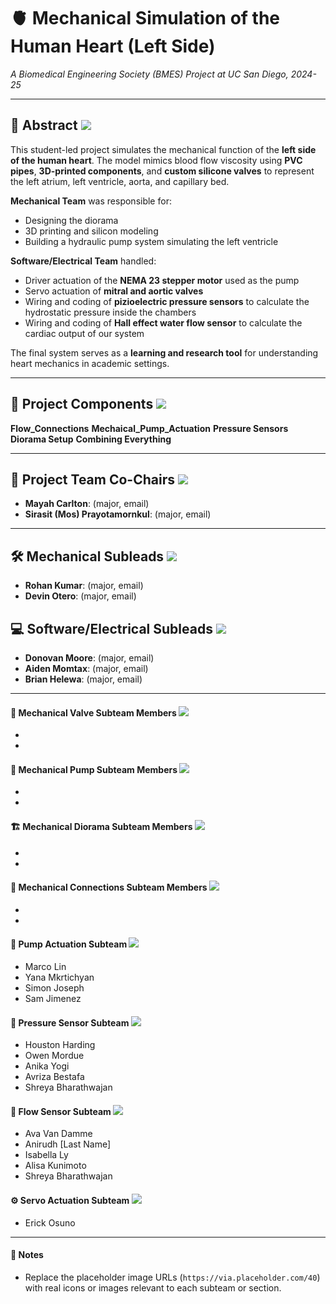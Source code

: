 # 🫀 Mechanical Simulation of the Human Heart (Left Side)
*A Biomedical Engineering Society (BMES) Project at UC San Diego, 2024-25*

---

## 📄 Abstract ![](https://via.placeholder.com/40)
This student-led project simulates the mechanical function of the **left side of the human heart**. The model mimics blood flow viscosity using **PVC pipes**, **3D-printed components**, and **custom silicone valves** to represent the left atrium, left ventricle, aorta, and capillary bed.

**Mechanical Team** was responsible for:
- Designing the diorama
- 3D printing and silicon modeling
- Building a hydraulic pump system simulating the left ventricle

**Software/Electrical Team** handled:
- Driver actuation of the **NEMA 23 stepper motor** used as the pump
- Servo actuation of **mitral and aortic valves** 
- Wiring and coding of **pizioelectric pressure sensors** to calculate the hydrostatic pressure inside the chambers
- Wiring and coding of **Hall effect water flow sensor** to calculate the cardiac output of our system

The final system serves as a **learning and research tool** for understanding heart mechanics in academic settings.

---

## 🧩 Project Components ![](https://via.placeholder.com/40)

**Flow_Connections** 
**Mechaical_Pump_Actuation** 
**Pressure Sensors** 
**Diorama Setup** 
**Combining Everything** 

---

## 👥 Project Team Co-Chairs ![](https://via.placeholder.com/40)
- **Mayah Carlton**: (major, email)
- **Sirasit (Mos) Prayotamornkul**: (major, email)

---

## 🛠 Mechanical Subleads ![](https://via.placeholder.com/40)
- **Rohan Kumar**: (major, email)
- **Devin Otero**: (major, email)



## 💻 Software/Electrical Subleads ![](https://via.placeholder.com/40)
- **Donovan Moore**: (major, email)
- **Aiden Momtax**: (major, email)
- **Brian Helewa**: (major, email)

---

#### 🧪 Mechanical Valve Subteam Members ![](https://via.placeholder.com/40)
-
-


#### 🔁 Mechanical Pump Subteam Members ![](https://via.placeholder.com/40)
-
-

#### 🏗 Mechanical Diorama Subteam Members ![](https://via.placeholder.com/40)
-
-

#### 🔗 Mechanical Connections Subteam Members ![](https://via.placeholder.com/40)
-
-

#### 🚿 Pump Actuation Subteam ![](https://via.placeholder.com/40)
- Marco Lin
- Yana Mkrtichyan
- Simon Joseph  
- Sam Jimenez

#### 🔬 Pressure Sensor Subteam ![](https://via.placeholder.com/40)
- Houston Harding  
- Owen Mordue
- Anika Yogi 
- Avriza Bestafa  
- Shreya Bharathwajan

#### 🌊 Flow Sensor Subteam ![](https://via.placeholder.com/40)
- Ava Van Damme
- Anirudh [Last Name]
- Isabella Ly 
- Alisa Kunimoto
- Shreya Bharathwajan

#### ⚙ Servo Actuation Subteam ![](https://via.placeholder.com/40)
- Erick Osuno

---

#### 📝 Notes
- Replace the placeholder image URLs (`https://via.placeholder.com/40`) with real icons or images relevant to each subteam or section.
